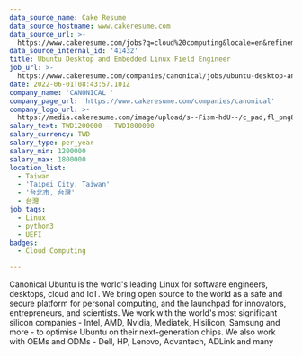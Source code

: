 ```yaml
---
data_source_name: Cake Resume
data_source_hostname: www.cakeresume.com
data_source_url: >-
  https://www.cakeresume.com/jobs?q=cloud%20computing&locale=en&refinementList%5Bseniority_level%5D%5B0%5D=mid_senior_level&refinementList%5Bsalary_type%5D=per_year&range%5Bsalary_range%5D%5Bmin%5D=1000000
data_source_internal_id: '41432'
title: Ubuntu Desktop and Embedded Linux Field Engineer
job_url: >-
  https://www.cakeresume.com/companies/canonical/jobs/ubuntu-desktop-and-embedded-linux-field-engineer
date: 2022-06-01T08:43:57.101Z
company_name: 'CANONICAL '
company_page_url: 'https://www.cakeresume.com/companies/canonical'
company_logo_url: >-
  https://media.cakeresume.com/image/upload/s--Fism-hdU--/c_pad,fl_png8,h_200,w_200/v1635331670/mop13obsyrg4coreqqf4.png
salary_text: TWD1200000 - TWD1800000
salary_currency: TWD
salary_type: per_year
salary_min: 1200000
salary_max: 1800000
location_list:
  - Taiwan
  - 'Taipei City, Taiwan'
  - '台北市, 台灣'
  - 台灣
job_tags:
  - Linux
  - python3
  - UEFI
badges:
  - Cloud Computing

---
```


Canonical Ubuntu is the world's leading Linux for software engineers, desktops, cloud and IoT. We bring open source to the world as a safe and secure platform for personal computing, and the launchpad for innovators, entrepreneurs, and scientists. We work with the world's most significant silicon companies - Intel, AMD, Nvidia, Mediatek, Hisilicon, Samsung and more - to optimise Ubuntu on their next-generation chips. We also work with OEMs and ODMs - Dell, HP, Lenovo, Advantech, ADLink and many 